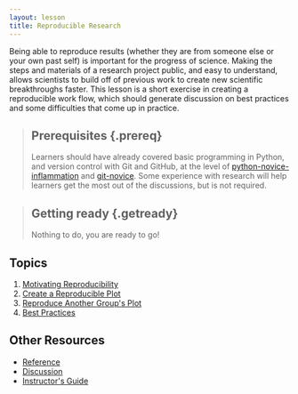 ```yaml
---
layout: lesson
title: Reproducible Research
---
```

Being able to reproduce results (whether they are from someone else or your own past self) is important for the progress of science. Making the steps and materials of a research project public, and easy to understand, allows scientists to build off of previous work to create new scientific breakthroughs faster. This lesson is a short exercise in creating a reproducible work flow, which should generate discussion on best practices and some difficulties that come up in practice. 

> ## Prerequisites {.prereq}
>
> Learners should have already covered basic programming in 
> Python, and version control with Git and GitHub, at the level of 
> [python-novice-inflammation](http://swcarpentry.github.io/python-novice-inflammation/) 
> and [git-novice](http://swcarpentry.github.io/git-novice/). Some experience 
> with research will help learners get the most out of the discussions, but is 
> not required.

> ## Getting ready {.getready}
>
> Nothing to do, you are ready to go!

## Topics

1.  [Motivating Reproducibility](01-motivate.html)
2.  [Create a Reproducible Plot](02-create.html)
3.  [Reproduce Another Group's Plot](03-reproduce.html)
4.  [Best Practices](04-practices.html)

## Other Resources

*   [Reference](reference.html)
*   [Discussion](discussion.html)
*   [Instructor's Guide](instructors.html)
